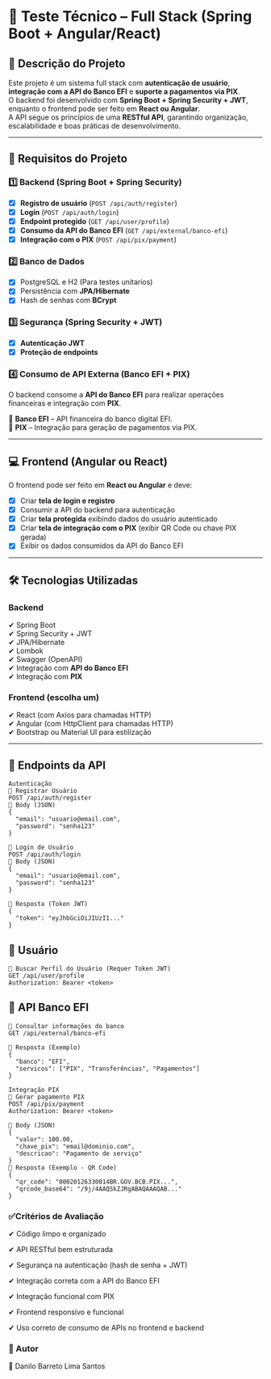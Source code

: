 # 🚀 Teste Técnico – Full Stack (Spring Boot + Angular/React)

## 📌 Descrição do Projeto
Este projeto é um sistema full stack com **autenticação de usuário**, **integração com a API do Banco EFI** e **suporte a pagamentos via PIX**.  
O backend foi desenvolvido com **Spring Boot + Spring Security + JWT**, enquanto o frontend pode ser feito em **React ou Angular**.  
A API segue os princípios de uma **RESTful API**, garantindo organização, escalabilidade e boas práticas de desenvolvimento.  

---

## 📑 Requisitos do Projeto

### **1️⃣ Backend (Spring Boot + Spring Security)**
- [x] **Registro de usuário** (`POST /api/auth/register`)  
- [x] **Login** (`POST /api/auth/login`)  
- [x] **Endpoint protegido** (`GET /api/user/profile`)  
- [x] **Consumo da API do Banco EFI** (`GET /api/external/banco-efi`)  
- [x] **Integração com o PIX** (`POST /api/pix/payment`)  

### **2️⃣ Banco de Dados**
- [x] PostgreSQL e H2 (Para testes unitarios)  
- [x] Persistência com **JPA/Hibernate**  
- [x] Hash de senhas com **BCrypt**  

### **3️⃣ Segurança (Spring Security + JWT)**
- [x] **Autenticação JWT**  
- [x] **Proteção de endpoints**  

### **4️⃣ Consumo de API Externa (Banco EFI + PIX)**
O backend consome a **API do Banco EFI** para realizar operações financeiras e integração com **PIX**.  

🔹 **Banco EFI** – API financeira do banco digital EFI.  
🔹 **PIX** – Integração para geração de pagamentos via PIX.  

---

## 💻 Frontend (Angular ou React)
O frontend pode ser feito em **React ou Angular** e deve:  

- [x] Criar **tela de login e registro**  
- [x] Consumir a API do backend para autenticação  
- [x] Criar **tela protegida** exibindo dados do usuário autenticado  
- [x] Criar **tela de integração com o PIX** (exibir QR Code ou chave PIX gerada)  
- [x] Exibir os dados consumidos da API do Banco EFI  

---

## 🛠️ Tecnologias Utilizadas

### **Backend**
✔ Spring Boot  
✔ Spring Security + JWT  
✔ JPA/Hibernate  
✔ Lombok  
✔ Swagger (OpenAPI)  
✔ Integração com **API do Banco EFI**  
✔ Integração com **PIX**  

### **Frontend (escolha um)**
✔ React (com Axios para chamadas HTTP)  
✔ Angular (com HttpClient para chamadas HTTP)  
✔ Bootstrap ou Material UI para estilização  

---

## 📌 Endpoints da API


```
Autenticação
🔹 Registrar Usuário
POST /api/auth/register
📌 Body (JSON)
{
  "email": "usuario@email.com",
  "password": "senha123"
}

🔹 Login de Usuário
POST /api/auth/login
📌 Body (JSON)
{
  "email": "usuario@email.com",
  "password": "senha123"
}

📌 Resposta (Token JWT)
{
  "token": "eyJhbGciOiJIUzI1..."
}

```


## 📌 Usuário
```
🔹 Buscar Perfil do Usuário (Requer Token JWT)
GET /api/user/profile
Authorization: Bearer <token>
```

## 📌 API Banco EFI

```
🔹 Consultar informações do banco
GET /api/external/banco-efi

📌 Resposta (Exemplo)
{
  "banco": "EFI",
  "servicos": ["PIX", "Transferências", "Pagamentos"]
}

Integração PIX
🔹 Gerar pagamento PIX
POST /api/pix/payment
Authorization: Bearer <token>

📌 Body (JSON)
{
  "valor": 100.00,
  "chave_pix": "email@dominio.com",
  "descricao": "Pagamento de serviço"
}
📌 Resposta (Exemplo - QR Code)
{
  "qr_code": "00020126330014BR.GOV.BCB.PIX...",
  "qrcode_base64": "/9j/4AAQSkZJRgABAQAAAQAB..."
}
```
### **✅Critérios de Avaliação**
✔ Código limpo e organizado

✔ API RESTful bem estruturada

✔ Segurança na autenticação (hash de senha + JWT)

✔ Integração correta com a API do Banco EFI

✔ Integração funcional com PIX

✔ Frontend responsivo e funcional

✔ Uso correto de consumo de APIs no frontend e backend







### **📝 Autor**
👤 Danilo Barreto Lima Santos
